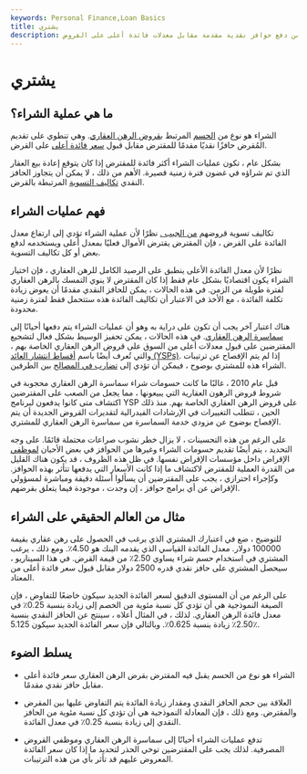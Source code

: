 ```yaml
---
keywords: Personal Finance,Loan Basics
title: يشتري
description: الشراء هو نوع من الحسم المرتبط بقروض الرهن العقاري. يتضمن دفع حوافز نقدية مقدمة مقابل معدلات فائدة أعلى على القروض.
---
```


# يشتري
## ما هي عملية الشراء؟

الشراء هو نوع من [الحسم](/rebate) المرتبط [بقروض الرهن العقاري](/home-mortgage). وهي تنطوي على تقديم المُقرض حافزًا نقديًا مقدمًا للمقترض مقابل قبول [سعر فائدة أعلى](/interestrate) على القرض.

بشكل عام ، تكون عمليات الشراء أكثر فائدة للمقترض إذا كان يتوقع إعادة بيع العقار الذي تم شراؤه في غضون فترة زمنية قصيرة. الأهم من ذلك ، لا يمكن أن يتجاوز الحافز النقدي [تكاليف التسوية](/closingcosts) المرتبطة بالقرض.

## فهم عمليات الشراء

تكاليف تسوية قروضهم [من الجيب .](/outofpocket) نظرًا لأن عملية الشراء تؤدي إلى ارتفاع معدل الفائدة على القرض ، فإن المقترض يقترض الأموال فعليًا بمعدل أعلى ويستخدمه لدفع بعض أو كل تكاليف التسوية.

نظرًا لأن معدل الفائدة الأعلى ينطبق على الرصيد الكامل للرهن العقاري ، فإن اختيار الشراء يكون اقتصاديًا بشكل عام فقط إذا كان المقترض لا ينوي التمسك بالرهن العقاري لفترة طويلة من الزمن. في هذه الحالات ، يمكن للحافز النقدي مقدمًا أن يعوض زيادة تكلفة الفائدة ، مع الأخذ في الاعتبار أن تكاليف الفائدة هذه ستتحمل فقط لفترة زمنية محدودة.

هناك اعتبار آخر يجب أن تكون على دراية به وهو أن عمليات الشراء يتم دفعها أحيانًا إلى [سماسرة الرهن العقاري](/mortgagebroker). في هذه الحالات ، يمكن تحفيز الوسيط بشكل فعال لتشجيع المقترضين على قبول معدلات أعلى من السوق على قروض الرهن العقاري الخاصة بهم ، والتي تُعرف أيضًا باسم [أقساط انتشار العائد (YSPs)](/yield_spread_premium). إذا لم يتم الإفصاح عن ترتيبات الشراء هذه للمشتري بوضوح ، فيمكن أن تؤدي إلى [تضارب في المصالح](/conflict-of-interest) بين الطرفين.

قبل عام 2010 ، غالبًا ما كانت حسومات شراء سماسرة الرهن العقاري محجوبة في شروط قروض الرهون العقارية التي يبيعونها ، مما يجعل من الصعب على المقترضين اكتشاف متى كانوا يدفعون لبرنامج YSP على قروض الرهن العقاري الخاصة بهم. منذ ذلك الحين ، تتطلب التغييرات في الإرشادات الفيدرالية لتقديرات القروض الجديدة أن يتم الإفصاح بوضوح عن مزودي خدمة السماسرة من سماسرة الرهن العقاري للمشتري.

على الرغم من هذه التحسينات ، لا يزال خطر نشوب صراعات محتملة قائمًا. على وجه التحديد ، يتم أيضًا تقديم حسومات الشراء وغيرها من الحوافز في بعض الأحيان [لموظفي](/loanofficer) الإقراض داخل مؤسسات الإقراض نفسها. في ظل هذه الظروف ، قد يكون هناك القليل من القدرة العملية للمقترض لاكتشاف ما إذا كانت الأسعار التي يدفعها تتأثر بهذه الحوافز. وكإجراء احترازي ، يجب على المقترضين أن يسألوا أسئلة دقيقة ومباشرة لمسؤولي الإقراض عن أي برامج حوافز ، إن وجدت ، موجودة فيما يتعلق بقرضهم.

## مثال من العالم الحقيقي على الشراء

للتوضيح ، ضع في اعتبارك المشتري الذي يرغب في الحصول على رهن عقاري بقيمة 100000 دولار. معدل الفائدة القياسي الذي يقدمه البنك هو 4.50٪. ومع ذلك ، يرغب المشتري في استخدام حسم شراء يساوي 2.50٪ من قيمة القرض. في هذا السيناريو ، سيحصل المشتري على حافز نقدي قدره 2500 دولار مقابل قبول سعر فائدة أعلى من المعتاد.

على الرغم من أن المستوى الدقيق لسعر الفائدة الجديد سيكون خاضعًا للتفاوض ، فإن الصيغة النموذجية هي أن تؤدي كل نسبة مئوية من الخصم إلى زيادة بنسبة 0.25٪ في معدل فائدة الرهن العقاري. لذلك ، في المثال أعلاه ، سينتج عن الحافز النقدي بنسبة 2.50٪ زيادة بنسبة 0.625٪. وبالتالي فإن سعر الفائدة الجديد سيكون 5.125٪.

## يسلط الضوء

- الشراء هو نوع من الحسم يقبل فيه المقترض بقرض الرهن العقاري سعر فائدة أعلى مقابل حافز نقدي مقدمًا.

- العلاقة بين حجم الحافز النقدي ومقدار زيادة الفائدة يتم التفاوض عليها بين المقرض والمقترض. ومع ذلك ، فإن المعادلة النموذجية هي أن تؤدي كل نسبة مئوية من الحافز النقدي إلى زيادة بنسبة 0.25٪ في معدل الفائدة.

- تدفع عمليات الشراء أحيانًا إلى سماسرة الرهن العقاري وموظفي القروض المصرفية. لذلك يجب على المقترضين توخي الحذر لتحديد ما إذا كان سعر الفائدة المعروض عليهم قد تأثر بأي من هذه الترتيبات.

